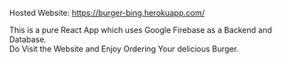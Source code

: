 Hosted Website: https://burger-bing.herokuapp.com/

This is a pure React App which uses Google Firebase as a Backend and Database.
<br>
Do Visit the Website and Enjoy Ordering Your delicious Burger.



